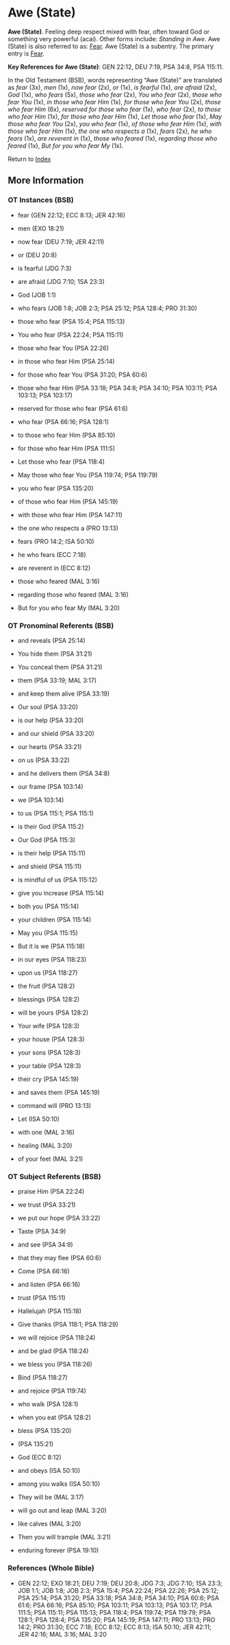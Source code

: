 # Awe (State)
**Awe (State)**. 
Feeling deep respect mixed with fear, often toward God or something very powerful (acai). 
Other forms include: 
*Standing in Awe*. 
Awe (State) is also referred to as: 
[Fear](Fear.md). 
Awe (State) is a subentry. The primary entry is 
[Fear](Fear.md). 


**Key References for Awe (State)**: 
GEN 22:12, DEU 7:19, PSA 34:8, PSA 115:11. 


In the Old Testament (BSB), words representing “Awe (State)” are translated as 
*fear* (3x), *men* (1x), *now fear* (2x), *or* (1x), *is fearful* (1x), *are afraid* (2x), *God* (1x), *who fears* (5x), *those who fear* (2x), *You who fear* (2x), *those who fear You* (1x), *in those who fear Him* (1x), *for those who fear You* (2x), *those who fear Him* (6x), *reserved for those who fear* (1x), *who fear* (2x), *to those who fear Him* (1x), *for those who fear Him* (1x), *Let those who fear* (1x), *May those who fear You* (2x), *you who fear* (1x), *of those who fear Him* (1x), *with those who fear Him* (1x), *the one who respects a* (1x), *fears* (2x), *he who fears* (1x), *are reverent in* (1x), *those who feared* (1x), *regarding those who feared* (1x), *But for you who fear My* (1x). 




Return to [Index](00-Index.md)

## More Information

### OT Instances (BSB)

* fear (GEN 22:12; ECC 8:13; JER 42:16)

* men (EXO 18:21)

* now fear (DEU 7:19; JER 42:11)

* or (DEU 20:8)

* is fearful (JDG 7:3)

* are afraid (JDG 7:10; 1SA 23:3)

* God (JOB 1:1)

* who fears (JOB 1:8; JOB 2:3; PSA 25:12; PSA 128:4; PRO 31:30)

* those who fear (PSA 15:4; PSA 115:13)

* You who fear (PSA 22:24; PSA 115:11)

* those who fear You (PSA 22:26)

* in those who fear Him (PSA 25:14)

* for those who fear You (PSA 31:20; PSA 60:6)

* those who fear Him (PSA 33:18; PSA 34:8; PSA 34:10; PSA 103:11; PSA 103:13; PSA 103:17)

* reserved for those who fear (PSA 61:6)

* who fear (PSA 66:16; PSA 128:1)

* to those who fear Him (PSA 85:10)

* for those who fear Him (PSA 111:5)

* Let those who fear (PSA 118:4)

* May those who fear You (PSA 119:74; PSA 119:79)

* you who fear (PSA 135:20)

* of those who fear Him (PSA 145:19)

* with those who fear Him (PSA 147:11)

* the one who respects a (PRO 13:13)

* fears (PRO 14:2; ISA 50:10)

* he who fears (ECC 7:18)

* are reverent in (ECC 8:12)

* those who feared (MAL 3:16)

* regarding those who feared (MAL 3:16)

* But for you who fear My (MAL 3:20)



### OT Pronominal Referents (BSB)

* and reveals (PSA 25:14)

* You hide them (PSA 31:21)

* You conceal them (PSA 31:21)

* them (PSA 33:19; MAL 3:17)

* and keep them alive (PSA 33:19)

* Our soul (PSA 33:20)

* is our help (PSA 33:20)

* and our shield (PSA 33:20)

* our hearts (PSA 33:21)

* on us (PSA 33:22)

* and he delivers them (PSA 34:8)

* our frame (PSA 103:14)

* we (PSA 103:14)

* to us (PSA 115:1; PSA 115:1)

* is their God (PSA 115:2)

* Our God (PSA 115:3)

* is their help (PSA 115:11)

* and shield (PSA 115:11)

* is mindful of us (PSA 115:12)

* give you increase (PSA 115:14)

* both you (PSA 115:14)

* your children (PSA 115:14)

* May you (PSA 115:15)

* But it is we (PSA 115:18)

* in our eyes (PSA 118:23)

* upon us (PSA 118:27)

* the fruit (PSA 128:2)

* blessings (PSA 128:2)

* will be yours (PSA 128:2)

* Your wife (PSA 128:3)

* your house (PSA 128:3)

* your sons (PSA 128:3)

* your table (PSA 128:3)

* their cry (PSA 145:19)

* and saves them (PSA 145:19)

* command will (PRO 13:13)

* Let (ISA 50:10)

* with one (MAL 3:16)

* healing (MAL 3:20)

* of your feet (MAL 3:21)



### OT Subject Referents (BSB)

* praise Him (PSA 22:24)

* we trust (PSA 33:21)

* we put our hope (PSA 33:22)

* Taste (PSA 34:9)

* and see (PSA 34:9)

* that they may flee (PSA 60:6)

* Come (PSA 66:16)

* and listen (PSA 66:16)

* trust (PSA 115:11)

* Hallelujah (PSA 115:18)

* Give thanks (PSA 118:1; PSA 118:29)

* we will rejoice (PSA 118:24)

* and be glad (PSA 118:24)

* we bless you (PSA 118:26)

* Bind (PSA 118:27)

* and rejoice (PSA 119:74)

* who walk (PSA 128:1)

* when you eat (PSA 128:2)

* bless (PSA 135:20)

*  (PSA 135:21)

* God (ECC 8:12)

* and obeys (ISA 50:10)

* among you walks (ISA 50:10)

* They will be (MAL 3:17)

* will go out and leap (MAL 3:20)

* like calves (MAL 3:20)

* Then you will trample (MAL 3:21)

* enduring forever (PSA 19:10)



### References (Whole Bible)

* GEN 22:12; EXO 18:21; DEU 7:19; DEU 20:8; JDG 7:3; JDG 7:10; 1SA 23:3; JOB 1:1; JOB 1:8; JOB 2:3; PSA 15:4; PSA 22:24; PSA 22:26; PSA 25:12; PSA 25:14; PSA 31:20; PSA 33:18; PSA 34:8; PSA 34:10; PSA 60:6; PSA 61:6; PSA 66:16; PSA 85:10; PSA 103:11; PSA 103:13; PSA 103:17; PSA 111:5; PSA 115:11; PSA 115:13; PSA 118:4; PSA 119:74; PSA 119:79; PSA 128:1; PSA 128:4; PSA 135:20; PSA 145:19; PSA 147:11; PRO 13:13; PRO 14:2; PRO 31:30; ECC 7:18; ECC 8:12; ECC 8:13; ISA 50:10; JER 42:11; JER 42:16; MAL 3:16; MAL 3:20



